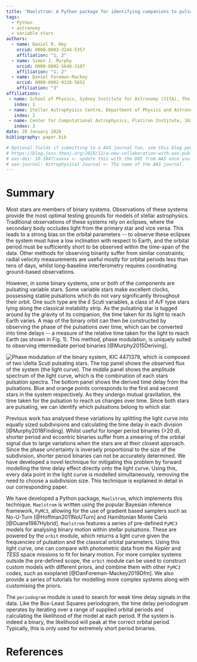 ```yaml
---
title: 'Maelstrom: A Python package for identifying companions to pulsating stars from their light travel time variations'
tags:
  - Python
  - astronomy
  - variable stars
authors:
  - name: Daniel R. Hey
    orcid: 0000-0003-3244-5357
    affiliation: "1, 2"
  - name: Simon J. Murphy
    orcid: 0000-0002-5648-3107
    affiliation: "1, 2"
  - name: Daniel Foreman-Mackey
    orcid: 0000-0002-9328-5652
    affiliation: "3"
affiliations:
 - name: School of Physics, Sydney Institute for Astronomy (SIfA), The University of Sydney, NSW 2006, Australia
   index: 1
 - name: Stellar Astrophysics Centre, Department of Physics and Astronomy, Aarhus University, DK-8000 Aarhus C, Denmark
   index: 2
 - name: Center for Computational Astrophysics, Flatiron Institute, 162 5th Ave, New York, NY 10010, USA
   index: 3
date: 28 January 2020
bibliography: paper.bib

# Optional fields if submitting to a AAS journal too, see this blog post:
# https://blog.joss.theoj.org/2018/12/a-new-collaboration-with-aas-publishing
# aas-doi: 10.3847/xxxxx <- update this with the DOI from AAS once you know it.
# aas-journal: Astrophysical Journal <- The name of the AAS journal.
---
```


# Summary
Most stars are members of binary systems. Observations of these systems provide
the most optimal testing grounds for models of stellar astrophysics. Traditional observations
of these systems rely on eclipses, where the secondary body occludes light from
the primary star and vice versa. This leads to a strong bias on the orbital
parameters -- to observe these eclipses the system must have a low inclination
with respect to Earth, and the orbital period must be sufficiently short to be
observed within the time-span of the data. Other methods for observing binarity
suffer from similar constraints; radial velocity measurements are useful mostly
for orbital periods less than tens of days, whilst long-baseline interferometry
requires coordinating ground-based observations.

However, in some binary systems, one or both of the components are pulsating variable stars. Some variable stars make excellent clocks, possessing stable
pulsations which do not vary significantly throughout their orbit. One such
type are the $\delta$ Scuti variables, a class of A/F type stars lying along the classical instability strip. As the
pulsating star is tugged around by the gravity of its companion, the time taken
for its light to reach Earth varies. A map of the binary orbit can then be
constructed by observing the phase of the pulsations over time, which can be
converted into time delays -- a measure of the relative time taken for
the light to reach Earth (as shown in Fig. 1). This method, phase modulation,
is uniquely suited to observing intermediate period binaries
[@Murphy2015Deriving].

![Phase modulation of the binary system, KIC 4471379, which is composed of two $\delta$ Scuti pulsating stars. The top panel shows the observed flux of the system (the light curve). The middle panel shows the amplitude spectrum of the light curve, which is the combination of each stars pulsation spectra. The bottom panel shows the derived time delay from the pulsations. Blue and orange points corresponds to the first and second stars in the system respectively. As they undergo mutual gravitation, the time taken for the pulsation to reach us changes over time. Since both stars are pulsating, we can identify which pulsations belong to which star.](PB2_KIC_4471379_JOSS.png)

Previous work has analysed these variations by splitting the light curve into
equally sized subdivisions and calculating the time delay in each division
[@Murphy2018Finding]. Whilst useful for longer period binaries (>20 d), shorter
period and eccentric binaries suffer from a smearing of the orbital signal due
to large variations when the stars are at their closest approach. Since the
phase uncertainty is inversely proportional to the size of the subdivision,
shorter period binaries can not be accurately determined. We have developed a
novel technique for mitigating this problem by forward modelling the time delay
effect directly onto the light curve. Using this, every data point in the light
curve is modelled simultaneously, removing the need to choose a subdivision
size. This technique is explained in detail in our corresponding paper.

We have developed a Python package, ``Maelstrom``, which implements this
technique. ``Maelstrom`` is written using the popular Bayesian inference
framework, ``PyMC3``, allowing for the use of gradient based samplers such as
No-U-Turn [@Hoffman2011NoUTurn] and Hamiltonian Monte Carlo [@Duane1987Hybrid].
``Maelstrom`` features a series of pre-defined ``PyMC3`` models for analysing
binary motion within stellar pulsations. These are powered by the ``orbit``
module, which returns a light curve given the frequencies of pulsation and the
classical orbital parameters. Using this light curve, one can compare with
photometric data from the *Kepler* and *TESS* space missions to fit for binary
motion. For more complex systems outside the pre-defined scope, the ``orbit``
module can be used to construct custom models with different priors, and
combine them with other ``PyMC3`` codes, such as exoplanet
[@DanForeman-Mackey2019Dfm]. We also provide a series of tutorials for
modelling more complex systems along with customising the priors.
  
The ``periodogram`` module is used to search for weak time delay signals in the
data. Like the Box-Least Squares periodogram, the time delay periodogram
operates by iterating over a range of supplied orbital periods and calculating
the likelihood of the model at each period. If the system is indeed a binary,
the likelihood will peak at the correct orbital period. Typically, this is only
used for extremely short period binaries. 

# References